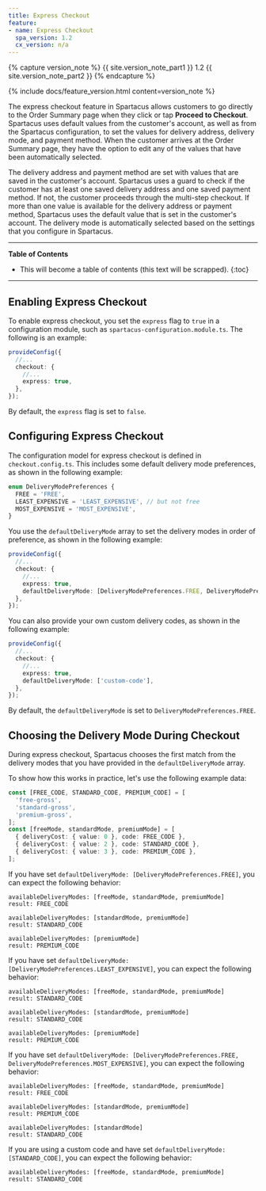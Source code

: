 ```yaml
---
title: Express Checkout
feature:
- name: Express Checkout
  spa_version: 1.2
  cx_version: n/a
---
```


{% capture version_note %}
{{ site.version_note_part1 }} 1.2 {{ site.version_note_part2 }}
{% endcapture %}

{% include docs/feature_version.html content=version_note %}

The express checkout feature in Spartacus allows customers to go directly to the Order Summary page when they click or tap **Proceed to Checkout**. Spartacus uses default values from the customer's account, as well as from the Spartacus configuration, to set the values for delivery address, delivery mode, and payment method. When the customer arrives at the Order Summary page, they have the option to edit any of the values that have been automatically selected.

The delivery address and payment method are set with values that are saved in the customer's account. Spartacus uses a guard to check if the customer has at least one saved delivery address and one saved payment method. If not, the customer proceeds through the multi-step checkout. If more than one value is available for the delivery address or payment method, Spartacus uses the default value that is set in the customer's account. The delivery mode is automatically selected based on the settings that you configure in Spartacus.

***

**Table of Contents**

- This will become a table of contents (this text will be scrapped).
{:toc}

***

## Enabling Express Checkout

To enable express checkout, you set the `express` flag to `true` in a configuration module, such as `spartacus-configuration.module.ts`. The following is an example:

```ts
provideConfig({
  //...
  checkout: {
    //...
    express: true,
  },
});
```

By default, the `express` flag is set to `false`.

## Configuring Express Checkout

The configuration model for express checkout is defined in `checkout.config.ts`. This includes some default delivery mode preferences, as shown in the following example:

```typescript
enum DeliveryModePreferences {
  FREE = 'FREE',
  LEAST_EXPENSIVE = 'LEAST_EXPENSIVE', // but not free
  MOST_EXPENSIVE = 'MOST_EXPENSIVE',
}
```

You use the `defaultDeliveryMode` array to set the delivery modes in order of preference, as shown in the following example:

```typescript
provideConfig({
  //...
  checkout: {
    //...
    express: true,
    defaultDeliveryMode: [DeliveryModePreferences.FREE, DeliveryModePreferences.MOST_EXPENSIVE],
  },
});
```

You can also provide your own custom delivery codes, as shown in the following example:

```typescript
provideConfig({
  //...
  checkout: {
    //...
    express: true,
    defaultDeliveryMode: ['custom-code'],
  },
});
```

By default, the `defaultDeliveryMode` is set to `DeliveryModePreferences.FREE`.

## Choosing the Delivery Mode During Checkout

During express checkout, Spartacus chooses the first match from the delivery modes that you have provided in the `defaultDeliveryMode` array.

To show how this works in practice, let's use the following example data:

```typescript
const [FREE_CODE, STANDARD_CODE, PREMIUM_CODE] = [
  'free-gross',
  'standard-gross',
  'premium-gross',
];
const [freeMode, standardMode, premiumMode] = [
  { deliveryCost: { value: 0 }, code: FREE_CODE },
  { deliveryCost: { value: 2 }, code: STANDARD_CODE },
  { deliveryCost: { value: 3 }, code: PREMIUM_CODE },
];
```

If you have set `defaultDeliveryMode: [DeliveryModePreferences.FREE]`, you can expect the following behavior:

```text
availableDeliveryModes: [freeMode, standardMode, premiumMode]
result: FREE_CODE
```

```text
availableDeliveryModes: [standardMode, premiumMode]
result: STANDARD_CODE
```

```text
availableDeliveryModes: [premiumMode]
result: PREMIUM_CODE
```

If you have set `defaultDeliveryMode: [DeliveryModePreferences.LEAST_EXPENSIVE]`, you can expect the following behavior:

```text
availableDeliveryModes: [freeMode, standardMode, premiumMode]
result: STANDARD_CODE
```

```text
availableDeliveryModes: [standardMode, premiumMode]
result: STANDARD_CODE
```

```text
availableDeliveryModes: [premiumMode]
result: PREMIUM_CODE
```

If you have set `defaultDeliveryMode: [DeliveryModePreferences.FREE, DeliveryModePreferences.MOST_EXPENSIVE]`, you can expect the following behavior:

```text
availableDeliveryModes: [freeMode, standardMode, premiumMode]
result: FREE_CODE
```

```text
availableDeliveryModes: [standardMode, premiumMode]
result: PREMIUM_CODE
```

```text
availableDeliveryModes: [standardMode]
result: STANDARD_CODE
```

If you are using a custom code and have set ```defaultDeliveryMode: [STANDARD_CODE]```, you can expect the following behavior:

```text
availableDeliveryModes: [freeMode, standardMode, premiumMode]
result: STANDARD_CODE
```

